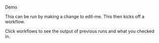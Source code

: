 Demo

Thia can be run by making a change to edit-me. This then kicks off a workflow.

Click workflows to see the output of previous runs and what you checked in.
